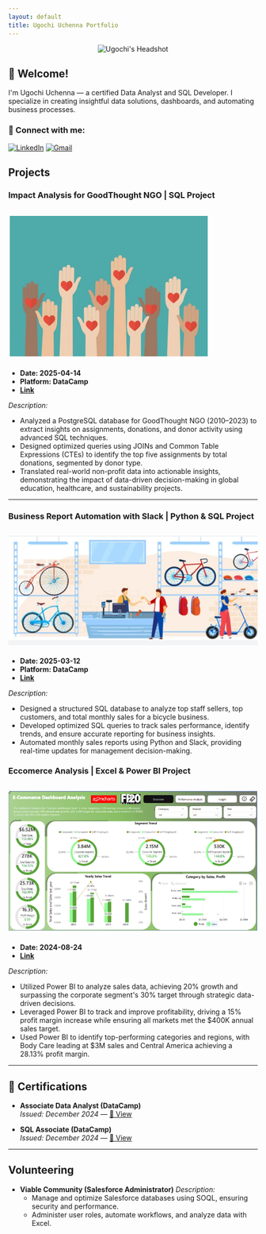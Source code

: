 ```yaml
---
layout: default
title: Ugochi Uchenna Portfolio
---
```


<p align="center">
  <img src="/doc/assets/picture.png" alt="Ugochi's Headshot" width="180">
</p>

## 👋 Welcome!

I'm Ugochi Uchenna — a certified Data Analyst and SQL Developer. I specialize in creating insightful data solutions, dashboards, and automating business processes.

### 🔗 Connect with me:
[![LinkedIn](https://img.shields.io/badge/LinkedIn-blue?logo=linkedin&logoColor=white)](https://www.linkedin.com/in/ugochi-ugoala-dc/)
[![Gmail](https://img.shields.io/badge/Email-D14836?logo=gmail&logoColor=white)](mailto:ugochifavour123@gmail.com)



## Projects

### Impact Analysis for GoodThought NGO | SQL Project
![NGO](doc/assest/NGO.png)
---
- **Date: 2025-04-14**
- **Platform: DataCamp**
- **[Link](https://www.datacamp.com/datalab/w/8016cfc2-d174-4614-b9e2-cf5d0b96fca8)**

 *Description:*
  - Analyzed a PostgreSQL database for GoodThought NGO (2010–2023) to extract insights on assignments, donations, 
    and donor activity using advanced SQL techniques.
  - Designed optimized queries using JOINs and Common Table Expressions (CTEs) to identify 
    the top five assignments by total donations, segmented by donor type.
  - Translated real-world non-profit data into actionable insights, demonstrating the impact of 
    data-driven decision-making in global education, healthcare, and sustainability projects.
--- 

### Business Report Automation with Slack | Python & SQL Project
![Bicycle Sales](/doc/assest/Bicycle.png)
---
- **Date: 2025-03-12**
- **Platform: DataCamp**
- **[Link](https://www.datacamp.com/datalab/w/d2fe9599-b2ec-4845-95ec-a322dc293a04)**

*Description:*
- Designed a structured SQL database to analyze top staff sellers, top customers, and total monthly sales for a bicycle 
  business. 
- Developed optimized SQL queries to track sales performance, identify trends, and ensure accurate reporting for
  business insights. 
- Automated monthly sales reports using Python and Slack, providing real-time updates for management decision-making.


### Eccomerce Analysis | Excel & Power BI Project
![Eccomerce](doc/assest/rqGT7nsgQ7.png)
---
- **Date: 2024-08-24**
- **[Link](https://app.powerbi.com/view?r=eyJrIjoiZWUxNTc3YjgtYjM5OS00OGQyLWJjZDMtODk2MjRkZjNkOWZhIiwidCI6IjQ2NTRiNmYxLTBlNDctNDU3OS1hOGExLTAyZmU5ZDk0M2M3YiIsImMiOjl9)**

*Description:*
- Utilized Power BI to analyze sales data, achieving 20% growth and surpassing the corporate segment's 30% target 
  through strategic data-driven decisions. 
- Leveraged Power BI to track and improve profitability, driving a 15% profit margin increase while ensuring all 
  markets met the $400K annual sales target. 
- Used Power BI to identify top-performing categories and regions, with Body Care leading at $3M sales and Central 
  America achieving a 28.13% profit margin. 
---

## 📜 Certifications

- **Associate Data Analyst (DataCamp)**  
  *Issued: December 2024* — [🔗 View](https://www.datacamp.com/certificate/DAA0012347845230)

- **SQL Associate (DataCamp)**  
  *Issued: December 2024* — [🔗 View](https://www.datacamp.com/certificate/SQA0019048337356)
---

## Volunteering
- **Viable Community (Salesforce Administrator)**
  *Description:*
  - Manage and optimize Salesforce databases using SOQL, ensuring security and performance.
  - Administer user roles, automate workflows, and analyze data with Excel.

